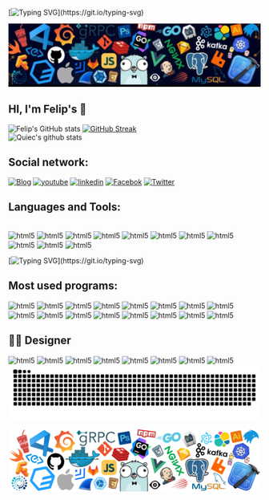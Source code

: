 [![Typing SVG](https://readme-typing-svg.demolab.com?font=Tourney&size=41&pause=1000&background=FF2D2D9F&multiline=true&width=488&height=64&lines=Welcome+to+my+profile.)](https://git.io/typing-svg)

![](./src/header.png)
## HI, I'm Felip's 🙋
![Felip's  GitHub stats](https://github-readme-stats.vercel.app/api?username=felipe123tadeu&show_icons=true&theme=gruvbox)     [![GitHub Streak](https://streak-stats.demolab.com?user=felipe123tadeu&theme=cobalt&exclude_days=Sun%2CMon%2CTue%2CWed%2CThu%2CFri%2CSat)](https://git.io/streak-stats)</br>  ![Quiec's github stats](https://github-readme-stats.vercel.app/api/top-langs/?username=BEPb&theme=radical&layout=compact)</br> 

## Social network:
[![Blog](https://img.shields.io/badge/Instagram-E4405F?style=for-the-badge&logo=instagram&logoColor=white)](https://www.instagram.com/piet_ph/?hl=pt-br)
[![youtube](https://img.shields.io/badge/YouTube-FF0000?style=for-the-badge&logo=youtube&logoColor=white)](https://www.youtube.com/channel/UCKlBOQoLuOihdXtkPOH0Peg)
[![linkedin](https://img.shields.io/badge/LinkedIn-0077B5?style=for-the-badge&logo=linkedin&logoColor=white)](https://www.linkedin.com/in/felipetadeu01/)
[![Facebok](https://img.shields.io/badge/Facebook-1877F2?style=for-the-badge&logo=facebook&logoColor=white)](https://www.facebook.com/phelypethadeu123/)
[![Twitter](https://img.shields.io/badge/Twitter-1DA1F2?style=for-the-badge&logo=twitter&logoColor=white)](https://twitter.com/phelipetadeus2/)

## Languages and Tools:
<div style="display: inline_block"><br/>
    <img align="center"alt="html5"src="https://img.shields.io/badge/HTML5-E34F26?style=for-the-badge&logo=html5&logoColor=white" />
    <img align="center"alt="html5"src="https://img.shields.io/badge/CSS3-1572B6?style=for-the-badge&logo=css3&logoColor=white" />
    <img align="center"alt="html5"src="https://img.shields.io/badge/C%2B%2B-00599C?style=for-the-badge&logo=c%2B%2B&logoColor=white" />
    <img align="center"alt="html5"src="https://img.shields.io/badge/C%2B%2B-00599C?style=for-the-badge&logo=c%2B%2B&logoColor=white" />
    <img align="center"alt="html5"src="https://img.shields.io/badge/PHP-777BB4?style=for-the-badge&logo=php&logoColor=white" />
    <img align="center"alt="html5"src="https://img.shields.io/badge/Java-ED8B00?style=for-the-badge&logo=openjdk&logoColor=white" />
    <img align="center"alt="html5"src="https://img.shields.io/badge/Python-14354C?style=for-the-badge&logo=python&logoColor=white" />  
    <img align="center"alt="html5"src="https://img.shields.io/badge/Markdown-000000?style=for-the-badge&logo=markdown&logoColor=white" />  
    <img align="center"alt="html5"src="https://img.shields.io/badge/Bootstrap-563D7C?style=for-the-badge&logo=bootstrap&logoColor=white" /> 
    <img align="center"alt="html5"src="https://img.shields.io/badge/MySQL-00000F?style=for-the-badge&logo=mysql&logoColor=white"/>
    <img align="center"alt="html5"src="https://img.shields.io/badge/Wordpress-21759B?style=for-the-badge&logo=wordpress&logoColor=white"><br/> 
<div>

[![Typing SVG](https://readme-typing-svg.demolab.com?font=Mali&pause=1000&width=435&lines=Learning+is+never+too+much...)](https://git.io/typing-svg)
      
## Most used programs:
<div style="display: inline_block">
    <img align="center"alt="html5"src="https://img.shields.io/badge/Adobe%20Photoshop-31A8FF?style=for-the-badge&logo=Adobe%20Photoshop&logoColor=black" />
    <img align="center"alt="html5"src="https://img.shields.io/badge/Adobe%20Lightroom-31A8FF?style=for-the-badge&logo=Adobe%20Lightroom&logoColor=black" />
    <img align="center"alt="html5"src="https://img.shields.io/badge/Adobe%20after%20affects-CF96FD?style=for-the-badge&logo=Adobe%20after%20effects&logoColor=black" />
    <img align="center"alt="html5"src="https://img.shields.io/badge/Canva-%2300C4CC.svg?&style=for-the-badge&logo=Canva&logoColor=white" />
    <img align="center"alt="html5"src="https://img.shields.io/badge/Figma-F24E1E?style=for-the-badge&logo=figma&logoColor=white" />
    <img align="center"alt="html5"src="https://img.shields.io/badge/Colab-F9AB00?style=for-the-badge&logo=googlecolab&color=525252" />
    <img align="center"alt="html5"src="https://img.shields.io/badge/Microsoft_Word-2B579A?style=for-the-badge&logo=microsoft-word&logoColor=white" />
    <img align="center"alt="html5"src="https://img.shields.io/badge/Microsoft_Excel-217346?style=for-the-badge&logo=microsoft-excel&logoColor=white" />
    <img align="center"alt="html5"src="https://img.shields.io/badge/Microsoft_Office-D83B01?style=for-the-badge&logo=microsoft-office&logoColor=white" />
    <img align="center"alt="html5"src="https://img.shields.io/badge/Microsoft_SQL_Server-CC2927?style=for-the-badge&logo=microsoft-sql-server&logoColor=white" />
    <img align="center"alt="html5"src="https://img.shields.io/badge/Notion-000000?style=for-the-badge&logo=notion&logoColor=white" />
    <img align="center"alt="html5"src="https://img.shields.io/badge/Trello-0052CC?style=for-the-badge&logo=trello&logoColor=white" />
    <img align="center"alt="html5"src="https://img.shields.io/badge/Microsoft_PowerPoint-B7472A?style=for-the-badge&logo=microsoft-powerpoint&logoColor=white" />
     <img align="center"alt="html5"src="https://img.shields.io/badge/Microsoft_Visio-3955A3?style=for-the-badge&logo=microsoft-visio&logoColor=white" />
     <img align="center"alt="html5"src="https://img.shields.io/badge/Microsoft_Edge-0078D7?style=for-the-badge&logo=Microsoft-edge&logoColor=white" />
     <img align="center"alt="html5"src="https://img.shields.io/badge/GIT-E44C30?style=for-the-badge&logo=git&logoColor=white" />    
<div>
    
   ## 🎨🎨 Designer
   <div style="display: inline_block">
       <img align="center"alt="html5"src= "https://aleen42.github.io/badges/src/behance.svg"/>
       <img align="center"alt="html5"src= "https://aleen42.github.io/badges/src/photoshop.svg"/>
       <img align="center"alt="html5"src= "https://aleen42.github.io/badges/src/illustrator.svg"/>
       <img align="center"alt="html5"src= "https://aleen42.github.io/badges/src/dreamweaver.svg"/>
       <img align="center"alt="html5"src= "https://aleen42.github.io/badges/src/after_effects.svg"/>
       <img align="center"alt="html5"src= "https://aleen42.github.io/badges/src/premiere.svg"/>
       <img align="center"alt="html5"src= "https://aleen42.github.io/badges/src/flash.svg"/>
       <img align="center"alt="html5"src= "https://aleen42.github.io/badges/src/zeplin.svg"/>
   <div>
    <picture>
              <source media="(prefers-color-scheme: dark)" srcset="https://raw.githubusercontent.com/felipe123tadeu/felipe123tadeu/output/github-contribution-grid-snake-dark.svg">
              <source media="(prefers-color-scheme: light)" srcset="https://raw.githubusercontent.com/felipe123tadeu/felipe123tadeu/output/github-contribution-grid-snake.svg">
              <img alt="github contribution grid snake animation" src="https://raw.githubusercontent.com/felipe123tadeu/felipe123tadeu/output/github-contribution-grid-snake.svg">
    </picture>
       
![](./src/button.png)
